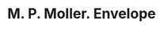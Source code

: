 ---
doi: 10.7916/D8J11FDG
date_other: '1913'
date_other_textual: '1913'
form: printed ephemera
genre:
- Envelopes
name:
- M. P. Moller
object_in_context_url: https://biggert.cul.columbia.edu/items/view/ave_biggert_01774
subject_hierarchical_geographic:
- Hagerstown, Maryland, United States
subject_name:
- M. P. Moller
title: M. P. Moller. Envelope
sort_title: M. P. Moller. Envelope
call_number: ave_biggert_01774
coordinates:
- 39.64277777777778,-77.72
pid: ave_biggert_01774
identifiers: ave_biggert_01774
thumbnail: https://derivativo-1.library.columbia.edu/iiif/2/ldpd:490797/full/!256,256/0/native.jpg
permalink: "/biggert/ave_biggert_01774/"
layout: iiif-image-page
---